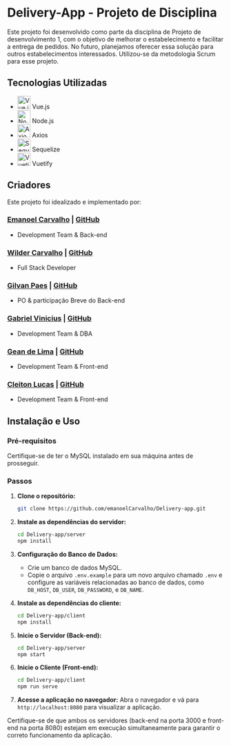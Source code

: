 # Delivery-App - Projeto de Disciplina

Este projeto foi desenvolvido como parte da disciplina de Projeto de desenvolvimento 1, com o objetivo de melhorar o estabelecimento e facilitar a entrega de pedidos. No futuro, planejamos oferecer essa solução para outros estabelecimentos interessados. Utilizou-se da metodologia Scrum para esse projeto.

## Tecnologias Utilizadas

- <img src="https://vuejs.org/images/logo.png" alt="Vue.js" width="30" height="30"> Vue.js
- <img src="https://nodejs.org/static/images/logos/nodejs-new-pantone-black.svg" alt="Node.js" width="30" height="30"> Node.js
- <img src="https://github.com/axios/axios/raw/master/assets/axios_logo_transparent.png" alt="Axios" width="30" height="30"> Axios
- <img src="https://raw.githubusercontent.com/sequelize/sequelize/master/docs/logo.png" alt="Sequelize" width="30" height="30"> Sequelize
- <img src="https://cdn.vuetifyjs.com/docs/images/logos/vuetify-logo-300.png" alt="Vuetify" width="30" height="30"> Vuetify

## Criadores

Este projeto foi idealizado e implementado por:


### [Emanoel Carvalho](https://www.linkedin.com/in/emanoelCarvalho/) | [GitHub](https://github.com/emanoelCarvalho/)
- Development Team & Back-end

### [Wilder Carvalho](https://www.linkedin.com/in/wilder-carvalho/) | [GitHub](http://github.com/wcarvalho98/)
- Full Stack Developer

### [Gilvan Paes](https://www.linkedin.com/in/gilvan-p-920631141/) | [GitHub](https://github.com/Gvjunior)
- PO & participação Breve do Back-end

### [Gabriel Vinicius]([https://www.linkedin.com/in/gabriel-vinicius-4b7b96254]) | [GitHub](https://github.com/Gabxxxx)
- Development Team & DBA

### [Gean de Lima](link_para_o_linkedin) | [GitHub](https://github.com/Foccuns169)
- Development Team & Front-end

### [Cleiton Lucas](link_para_o_linkedin) | [GitHub](https://github.com/CleitonLucas)
- Development Team & Front-end

## Instalação e Uso

### Pré-requisitos

Certifique-se de ter o MySQL instalado em sua máquina antes de prosseguir.

### Passos

1. **Clone o repositório:**
    ```bash
    git clone https://github.com/emanoelCarvalho/Delivery-app.git
    ```

2. **Instale as dependências do servidor:**
    ```bash
    cd Delivery-app/server
    npm install
    ```

3. **Configuração do Banco de Dados:**
    - Crie um banco de dados MySQL.
    - Copie o arquivo `.env.example` para um novo arquivo chamado `.env` e configure as variáveis relacionadas ao banco de dados, como `DB_HOST`, `DB_USER`, `DB_PASSWORD`, e `DB_NAME`.

5. **Instale as dependências do cliente:**
    ```bash
    cd Delivery-app/client
    npm install
    ```

6. **Inicie o Servidor (Back-end):**
    ```bash
    cd Delivery-app/server
    npm start
    ```

7. **Inicie o Cliente (Front-end):**
    ```bash
    cd Delivery-app/client
    npm run serve
    ```

8. **Acesse a aplicação no navegador:**
    Abra o navegador e vá para `http://localhost:8080` para visualizar a aplicação.

Certifique-se de que ambos os servidores (back-end na porta 3000 e front-end na porta 8080) estejam em execução simultaneamente para garantir o correto funcionamento da aplicação.